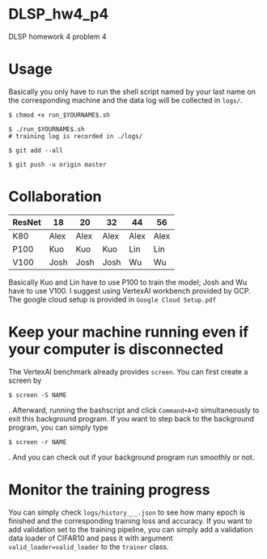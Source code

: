 # DLSP_hw4_p4
DLSP homework 4 problem 4

# Usage
Basically you only have to run the shell script named by your last name on the corresponding machine and the data log will be collected in `logs/`.

```
$ chmod +x run_$YOURNAME$.sh

$ ./run_$YOURNAME$.sh
# training log is recorded in ./logs/

$ git add --all

$ git push -u origin master
```

# Collaboration
| ResNet | 18   | 20   | 32   | 44   | 56   |
|--------|------|------|------|------|------|
| K80    | Alex | Alex | Alex | Alex | Alex |
| P100   | Kuo  | Kuo  | Kuo  | Lin  | Lin  |
| V100   | Josh | Josh | Josh | Wu   | Wu   |

Basically Kuo and Lin have to use P100 to train the model; Josh and Wu have to use V100. I suggest using VertexAI workbench provided by GCP. The google cloud setup is provided in `Google Cloud Setup.pdf`

# Keep your machine running even if your computer is disconnected

The VertexAI benchmark already provides `screen`. You can first create a screen by 
```
$ screen -S NAME
```
. Afterward, running the bashscript and click `Command+A+D` simultaneously to exit this background program. If you want to step back to the background program, you can simply type
```
$ screen -r NAME
```
. And you can check out if your background program run smoothly or not.

# Monitor the training progress

You can simply check `logs/history___.json` to see how many epoch is finished and the corresponding training loss and accuracy. If you want to add validation set to the training pipeline, you can simply add a validation data loader of CIFAR10 and pass it with argument `valid_loader=valid_loader` to the `trainer` class.
